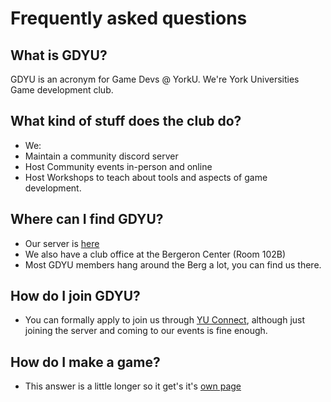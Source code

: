 # Frequently asked questions

## What is GDYU?
GDYU is an acronym for Game Devs @ YorkU. We're York Universities Game development club.

## What kind of stuff does the club do?
- We: 
- Maintain a community discord server  
- Host Community events in-person and online
- Host Workshops to teach about tools and aspects of game development.

## Where can I find GDYU?
- Our server is [here](https://discord.gg/9euWNWv8nq)
- We also have a club office at the Bergeron Center (Room 102B)
- Most GDYU members hang around the Berg a lot, you can find us there.

## How do I join GDYU?
- You can formally apply to join us through [YU Connect](https://yorku.campuslabs.ca/engage/organization/gdyuclub), although just joining the server and coming to our events is fine enough.

## How do I make a game?
- This answer is a little longer so it get's it's [own page](wiki.gdyu.club/#makegames) 
